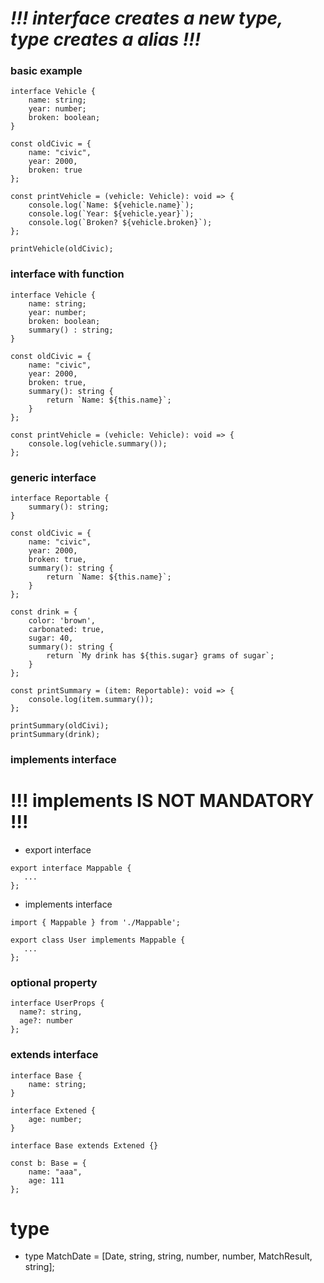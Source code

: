 # *!!! interface creates a new type, type creates a alias !!!*

### basic example
```
interface Vehicle {
    name: string;
    year: number;
    broken: boolean;
}

const oldCivic = {
    name: "civic",
    year: 2000,
    broken: true
};

const printVehicle = (vehicle: Vehicle): void => {
    console.log(`Name: ${vehicle.name}`);
    console.log(`Year: ${vehicle.year}`);
    console.log(`Broken? ${vehicle.broken}`);
};

printVehicle(oldCivic);
```

### interface with function
```
interface Vehicle {
    name: string;
    year: number;
    broken: boolean;
    summary() : string;
}

const oldCivic = {
    name: "civic",
    year: 2000,
    broken: true,
    summary(): string {
        return `Name: ${this.name}`;
    }
};

const printVehicle = (vehicle: Vehicle): void => {
    console.log(vehicle.summary());
};
```

### generic interface
```
interface Reportable {
    summary(): string;
}

const oldCivic = {
    name: "civic",
    year: 2000,
    broken: true,
    summary(): string {
        return `Name: ${this.name}`;
    }
};

const drink = {
    color: 'brown',
    carbonated: true,
    sugar: 40,
    summary(): string {
        return `My drink has ${this.sugar} grams of sugar`;
    }
};

const printSummary = (item: Reportable): void => {
    console.log(item.summary());
};

printSummary(oldCivi);
printSummary(drink);
```

### implements interface
# !!! implements IS NOT MANDATORY !!!
  - export interface
```
export interface Mappable {
   ...
};
```
  - implements interface
```
import { Mappable } from './Mappable';

export class User implements Mappable {
   ...
};
```

### optional property
```
interface UserProps {
  name?: string,
  age?: number
};
```

### extends interface
```
interface Base {
    name: string;
}

interface Extened {
    age: number;
}

interface Base extends Extened {}

const b: Base = {
    name: "aaa",
    age: 111
};
```

# type
  - type MatchDate = [Date, string, string, number, number, MatchResult, string];